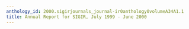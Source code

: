 ```yaml
---
anthology_id: 2000.sigirjournals_journal-ir0anthology0volumeA34A1.1
title: Annual Report for SIGIR, July 1999 - June 2000
---
```

